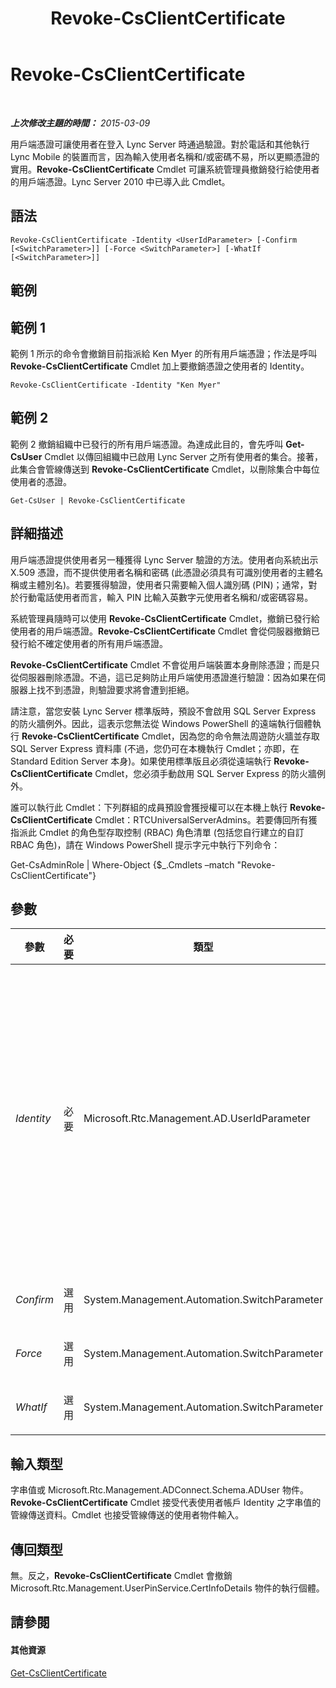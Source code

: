 ﻿---
title: Revoke-CsClientCertificate
TOCTitle: Revoke-CsClientCertificate
ms:assetid: 27d6d4d9-f8ed-4942-b7cf-dd308dafb5bc
ms:mtpsurl: https://technet.microsoft.com/zh-tw/library/Gg425748(v=OCS.15)
ms:contentKeyID: 49290415
ms.date: 08/10/2015
mtps_version: v=OCS.15
ms.translationtype: HT
---

# Revoke-CsClientCertificate

 

_**上次修改主題的時間：** 2015-03-09_

用戶端憑證可讓使用者在登入 Lync Server 時通過驗證。對於電話和其他執行 Lync Mobile 的裝置而言，因為輸入使用者名稱和/或密碼不易，所以更顯憑證的實用。**Revoke-CsClientCertificate** Cmdlet 可讓系統管理員撤銷發行給使用者的用戶端憑證。Lync Server 2010 中已導入此 Cmdlet。

## 語法

    Revoke-CsClientCertificate -Identity <UserIdParameter> [-Confirm [<SwitchParameter>]] [-Force <SwitchParameter>] [-WhatIf [<SwitchParameter>]]

## 範例

## 範例 1

範例 1 所示的命令會撤銷目前指派給 Ken Myer 的所有用戶端憑證；作法是呼叫 **Revoke-CsClientCertificate** Cmdlet 加上要撤銷憑證之使用者的 Identity。

    Revoke-CsClientCertificate -Identity "Ken Myer"

## 範例 2

範例 2 撤銷組織中已發行的所有用戶端憑證。為達成此目的，會先呼叫 **Get-CsUser** Cmdlet 以傳回組織中已啟用 Lync Server 之所有使用者的集合。接著，此集合會管線傳送到 **Revoke-CsClientCertificate** Cmdlet，以刪除集合中每位使用者的憑證。

    Get-CsUser | Revoke-CsClientCertificate

## 詳細描述

用戶端憑證提供使用者另一種獲得 Lync Server 驗證的方法。使用者向系統出示 X.509 憑證，而不提供使用者名稱和密碼 (此憑證必須具有可識別使用者的主體名稱或主體別名)。若要獲得驗證，使用者只需要輸入個人識別碼 (PIN)；通常，對於行動電話使用者而言，輸入 PIN 比輸入英數字元使用者名稱和/或密碼容易。

系統管理員隨時可以使用 **Revoke-CsClientCertificate** Cmdlet，撤銷已發行給使用者的用戶端憑證。**Revoke-CsClientCertificate** Cmdlet 會從伺服器撤銷已發行給不確定使用者的所有用戶端憑證。

**Revoke-CsClientCertificate** Cmdlet 不會從用戶端裝置本身刪除憑證；而是只從伺服器刪除憑證。不過，這已足夠防止用戶端使用憑證進行驗證：因為如果在伺服器上找不到憑證，則驗證要求將會遭到拒絕。

請注意，當您安裝 Lync Server 標準版時，預設不會啟用 SQL Server Express 的防火牆例外。因此，這表示您無法從 Windows PowerShell 的遠端執行個體執行 **Revoke-CsClientCertificate** Cmdlet，因為您的命令無法周遊防火牆並存取 SQL Server Express 資料庫 (不過，您仍可在本機執行 Cmdlet；亦即，在 Standard Edition Server 本身)。如果使用標準版且必須從遠端執行 **Revoke-CsClientCertificate** Cmdlet，您必須手動啟用 SQL Server Express 的防火牆例外。

誰可以執行此 Cmdlet：下列群組的成員預設會獲授權可以在本機上執行 **Revoke-CsClientCertificate** Cmdlet：RTCUniversalServerAdmins。若要傳回所有獲指派此 Cmdlet 的角色型存取控制 (RBAC) 角色清單 (包括您自行建立的自訂 RBAC 角色)，請在 Windows PowerShell 提示字元中執行下列命令：

Get-CsAdminRole | Where-Object {$\_.Cmdlets –match "Revoke-CsClientCertificate"}

## 參數


<table>
<colgroup>
<col style="width: 25%" />
<col style="width: 25%" />
<col style="width: 25%" />
<col style="width: 25%" />
</colgroup>
<thead>
<tr class="header">
<th>參數</th>
<th>必要</th>
<th>類型</th>
<th>說明</th>
</tr>
</thead>
<tbody>
<tr class="odd">
<td><p><em>Identity</em></p></td>
<td><p>必要</p></td>
<td><p>Microsoft.Rtc.Management.AD.UserIdParameter</p></td>
<td><p>表示要撤銷憑證之使用者帳戶的 Identity。可以使用下列四種格式的其中一種來指定使用者識別：1) 使用者的工作階段初始通訊協定 (SIP) 位址；2) 使用者的主體名稱；3) 使用者的網域名稱和登入名稱，必須是「網域\登入」格式 (例如，litwareinc\kenmyer)；以及 4) 使用者的 Active Directory 顯示名稱 (例如，Ken Myer)。也可以透過使用者的 Active Directory 辨別名稱來參考使用者識別。</p>
<p></p></td>
</tr>
<tr class="even">
<td><p><em>Confirm</em></p></td>
<td><p>選用</p></td>
<td><p>System.Management.Automation.SwitchParameter</p></td>
<td><p>在執行命令前先提示確認。</p></td>
</tr>
<tr class="odd">
<td><p><em>Force</em></p></td>
<td><p>選用</p></td>
<td><p>System.Management.Automation.SwitchParameter</p></td>
<td><p>隱藏執行命令時可能發生的非嚴重錯誤訊息。</p></td>
</tr>
<tr class="even">
<td><p><em>WhatIf</em></p></td>
<td><p>選用</p></td>
<td><p>System.Management.Automation.SwitchParameter</p></td>
<td><p>說明執行命令時若不實際執行命令的後果。</p></td>
</tr>
</tbody>
</table>


## 輸入類型

字串值或 Microsoft.Rtc.Management.ADConnect.Schema.ADUser 物件。**Revoke-CsClientCertificate** Cmdlet 接受代表使用者帳戶 Identity 之字串值的管線傳送資料。Cmdlet 也接受管線傳送的使用者物件輸入。

## 傳回類型

無。反之，**Revoke-CsClientCertificate** Cmdlet 會撤銷 Microsoft.Rtc.Management.UserPinService.CertInfoDetails 物件的執行個體。

## 請參閱

#### 其他資源

[Get-CsClientCertificate](get-csclientcertificate.md)

